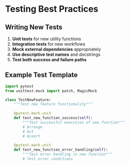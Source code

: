 # Testing Best Practices

## Writing New Tests

1. **Unit tests** for new utility functions
2. **Integration tests** for new workflows
3. **Mock external dependencies** appropriately
4. **Use descriptive test names** and docstrings
5. **Test both success and failure paths**

## Example Test Template

```python
import pytest
from unittest.mock import patch, MagicMock

class TestNewFeature:
    """Test new feature functionality"""
    
    @pytest.mark.unit
    def test_new_function_success(self):
        """Test successful execution of new function"""
        # Arrange
        # Act  
        # Assert
        
    @pytest.mark.unit
    def test_new_function_error_handling(self):
        """Test error handling in new function"""
        # Test error conditions
```